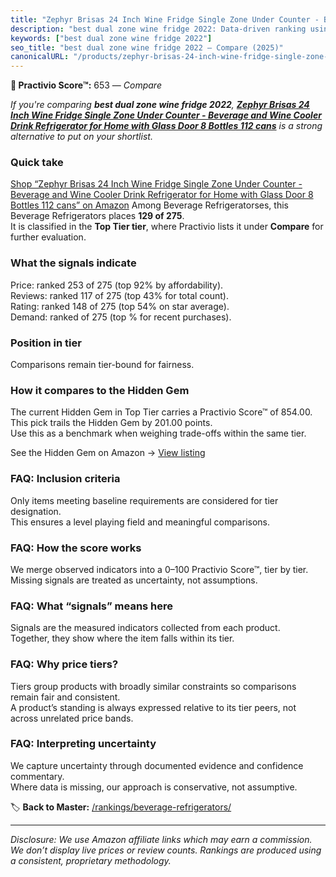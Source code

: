 ```yaml
---
title: "Zephyr Brisas 24 Inch Wine Fridge Single Zone Under Counter - Beverage and Wine Cooler Drink Refrigerator for Home with Glass Door 8 Bottles 112 cans"
description: "best dual zone wine fridge 2022: Data-driven ranking using the Practivio Score™. Positioned by quality, value, demand, findability, momentum."
keywords: ["best dual zone wine fridge 2022"]
seo_title: "best dual zone wine fridge 2022 — Compare (2025)"
canonicalURL: "/products/zephyr-brisas-24-inch-wine-fridge-single-zone-under-counter-beverage-and-wine-cooler-drink-refrigerator-for-home-with-glass-door-8-bottles-112-cans-B08SJ1VY62/"
---
```


**🛒 Practivio Score™:** 653 — _Compare_


*If you're comparing **best dual zone wine fridge 2022**, **[Zephyr Brisas 24 Inch Wine Fridge Single Zone Under Counter - Beverage and Wine Cooler Drink Refrigerator for Home with Glass Door 8 Bottles 112 cans](https://www.amazon.com/dp/B08SJ1VY62?tag=practivio-20)** is a strong alternative to put on your shortlist.*
### Quick take
[Shop “Zephyr Brisas 24 Inch Wine Fridge Single Zone Under Counter - Beverage and Wine Cooler Drink Refrigerator for Home with Glass Door 8 Bottles 112 cans” on Amazon](https://www.amazon.com/dp/B08SJ1VY62?tag=practivio-20)
Among Beverage Refrigeratorses, this Beverage Refrigerators places **129 of 275**.  
It is classified in the **Top Tier tier**, where Practivio lists it under **Compare** for further evaluation.

### What the signals indicate
Price: ranked 253 of 275 (top 92% by affordability).  
Reviews: ranked 117 of 275 (top 43% for total count).  
Rating: ranked 148 of 275 (top 54% on star average).  
Demand: ranked  of 275 (top % for recent purchases).

### Position in tier
Comparisons remain tier-bound for fairness.

### How it compares to the Hidden Gem
The current Hidden Gem in Top Tier carries a Practivio Score™ of 854.00.  
This pick trails the Hidden Gem by 201.00 points.  
Use this as a benchmark when weighing trade-offs within the same tier.  

See the Hidden Gem on Amazon → [View listing](https://www.amazon.com/dp/B09F9WX11W?tag=practivio-20)

### FAQ: Inclusion criteria
Only items meeting baseline requirements are considered for tier designation.  
This ensures a level playing field and meaningful comparisons.

### FAQ: How the score works
We merge observed indicators into a 0–100 Practivio Score™, tier by tier.  
Missing signals are treated as uncertainty, not assumptions.

### FAQ: What “signals” means here
Signals are the measured indicators collected from each product.  
Together, they show where the item falls within its tier.

### FAQ: Why price tiers?
Tiers group products with broadly similar constraints so comparisons remain fair and consistent.  
A product’s standing is always expressed relative to its tier peers, not across unrelated price bands.

### FAQ: Interpreting uncertainty
We capture uncertainty through documented evidence and confidence commentary.  
Where data is missing, our approach is conservative, not assumptive.

<!-- Missing template for Compare/CompareWithinPriceClass -->


🏷️ **Back to Master:** [/rankings/beverage-refrigerators/](/rankings/beverage-refrigerators/)

---
_Disclosure: We use Amazon affiliate links which may earn a commission. We don’t display live prices or review counts. Rankings are produced using a consistent, proprietary methodology._
